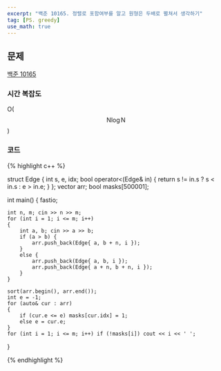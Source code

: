 ```yaml
---
excerpt: "백준 10165. 정렬로 포함여부를 알고 원형은 두배로 펼쳐서 생각하기"
tag: [PS. greedy]
use_math: true
---
```


## 문제

[백준 10165](https://www.acmicpc.net/problem/10165)


### 시간 복잡도

O($$ \mathrm{N}\log{\mathrm{N}} $$)


### 코드

{% highlight c++ %}

struct Edge {
	int s, e, idx; 
	bool operator<(Edge& in) { return s != in.s ? s < in.s : e > in.e; }
};
vector<Edge> arr;
bool masks[500001];

int main()
{
	fastio;

	int n, m; cin >> n >> m;
	for (int i = 1; i <= m; i++)
	{
		int a, b; cin >> a >> b;
		if (a > b) {
			arr.push_back(Edge{ a, b + n, i });
		}
		else {
			arr.push_back(Edge{ a, b, i });
			arr.push_back(Edge{ a + n, b + n, i });
		}
	}
	
	sort(arr.begin(), arr.end());
	int e = -1;
	for (auto& cur : arr)
	{
		if (cur.e <= e) masks[cur.idx] = 1;
		else e = cur.e;
	}
	for (int i = 1; i <= m; i++) if (!masks[i]) cout << i << ' ';
}

{% endhighlight %}
